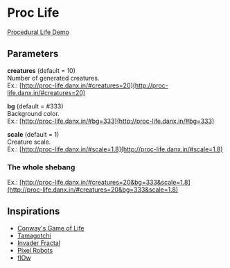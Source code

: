 # Proc Life

[Procedural Life Demo](http://proc-life.danx.in/)


## Parameters

**creatures** (default = 10)  
Number of generated creatures.  
Ex.: [http://proc-life.danx.in/#creatures=20](http://proc-life.danx.in/#creatures=20)

**bg** (default = #333)  
Background color.  
Ex.: [http://proc-life.danx.in/#bg=333](http://proc-life.danx.in/#bg=333)

**scale** (default = 1)  
Creature scale.  
Ex.: [http://proc-life.danx.in/#scale=1.8](http://proc-life.danx.in/#scale=1.8)

### The whole shebang
Ex.: [http://proc-life.danx.in/#creatures=20&bg=333&scale=1.8](http://proc-life.danx.in/#creatures=20&bg=333&scale=1.8)


## Inspirations

- [Conway's Game of Life](http://en.wikipedia.org/wiki/Conway's_Game_of_Life)
- [Tamagotchi](http://en.wikipedia.org/wiki/Tamagotchi)
- [Invader Fractal](http://www.levitated.net/daily/levInvaderFractal.html)
- [Pixel Robots](http://web.archive.org/web/20101030030906/http://www.davebollinger.com/works/pixelrobots/)
- [flOw](http://interactive.usc.edu/projects/cloud/flowing/)
